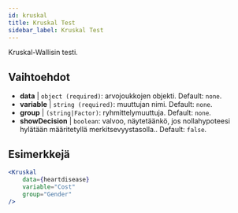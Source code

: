 ```yaml
---
id: kruskal
title: Kruskal Test
sidebar_label: Kruskal Test
---
```


Kruskal-Wallisin testi.

## Vaihtoehdot

* __data__ | `object (required)`: arvojoukkojen objekti. Default: `none`.
* __variable__ | `string (required)`: muuttujan nimi. Default: `none`.
* __group__ | `(string|Factor)`: ryhmittelymuuttuja. Default: `none`.
* __showDecision__ | `boolean`: valvoo, näytetäänkö, jos nollahypoteesi hylätään määritetyllä merkitsevyystasolla.. Default: `false`.


## Esimerkkejä

```jsx live
<Kruskal
    data={heartdisease} 
    variable="Cost"
    group="Gender"
/>
```
